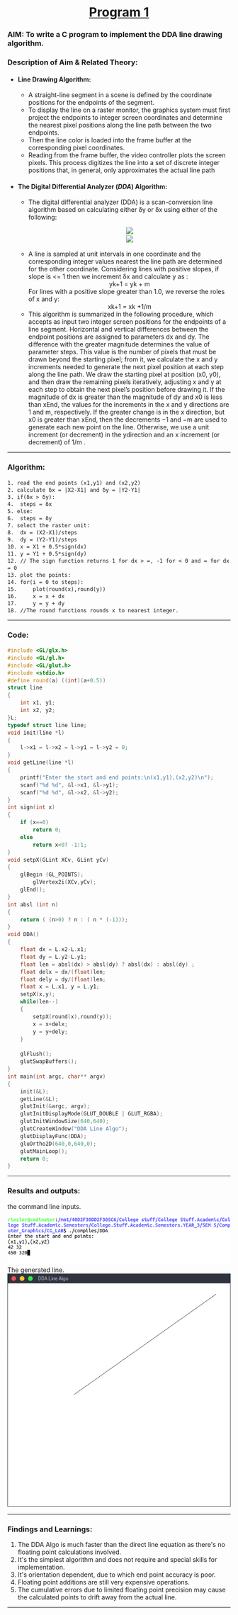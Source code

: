 # <center><u>Program 1</u></center>
### AIM: To write a C program to implement the DDA line drawing algorithm.

### Description of Aim & Related Theory:
- #### Line Drawing Algorithm:  
	- A straight-line segment in a scene is defined by the coordinate positions for the
    endpoints of the segment.  
    - To display the line on a raster monitor, the graphics system
    must first project the endpoints to integer screen coordinates and determine
    the nearest pixel positions along the line path between the two endpoints.   
    - Then the line color is loaded into the frame buffer at the corresponding pixel coordinates.  
    - Reading from the frame buffer, the video controller plots the screen pixels. This
    process digitizes the line into a set of discrete integer positions that, in general,
    only approximates the actual line path
- #### The Digital Differential Analyzer (<i>DDA</i>) Algorithm:  
    - The digital differential analyzer (DDA) is a scan-conversion line algorithm based on
      calculating either δy or δx using either of the following:  
      <p align="center" >
      	<img src="https://latex.codecogs.com/gif.latex?%5Cfn_cm%20%5Cdelta%20y%20%3D%20m.%5Cdelta%20x"/> <br />
      	<img src="https://latex.codecogs.com/gif.latex?%5Cfn_cm%20%5Cdelta%20x%20%3D%20%5Cdelta%20y%20/%20m"/>
      </p>   
    - A line is sampled at unit intervals in one coordinate and the corresponding integer values nearest the line path are determined for the other coordinate. Considering lines with positive slopes, if slope is <= 1 then we increment δx and calculate y as :  
		<center>yk+1 = yk + m</center> 
        For lines with a positive slope greater than 1.0, we reverse the roles of x and y:  
        <center>xk+1 = xk +1/m</center>  
    - This algorithm is summarized in the following procedure, which accepts as input two integer screen positions for the endpoints of a line segment. Horizontal and vertical differences between the endpoint positions are assigned to parameters dx and dy. The difference with the greater magnitude determines the value of parameter steps. This value is the number of pixels that must be drawn beyond the starting pixel; from it, we calculate the x and y increments needed to generate the next pixel position at each step along the line path. We draw the starting pixel at position (x0, y0), and then draw the remaining pixels iteratively, adjusting x and y at each step to obtain the next pixel’s position before drawing it. If the magnitude of dx is greater than the magnitude of dy and x0 is less than xEnd, the values for the increments in the x and y directions are 1 and m, respectively. If the greater change is in the x direction, but x0 is greater than xEnd, then the decrements −1
and −m are used to generate each new point on the line. Otherwise, we use a unit increment (or decrement) in the ydirection and an x increment (or decrement) of 1/m .    
---

### Algorithm:
``` psuedo
1. read the end points (x1,y1) and (x2,y2)
2. calculate δx = |X2-X1| and δy = |Y2-Y1|
3. if(δx > δy):
4. 	steps = δx
5. else:
6.	steps = δy
7. select the raster unit:
8.	dx = (X2-X1)/steps
9.	dy = (Y2-Y1)/steps
10. x = X1 + 0.5*sign(dx) 
11. y = Y1 + 0.5*sign(dy)
12. // The sign function returns 1 for dx > =, -1 for < 0 and = for dx = 0
13. plot the points:
14.	for(i = 0 to steps):
15.		plot(round(x),round(y))
16.		x = x + dx
17.		y = y + dy
18. //The round functions rounds x to nearest integer.
```
---
### Code:    
``` cpp
#include <GL/glx.h>    
#include <GL/gl.h>
#include <GL/glut.h>
#include <stdio.h>
#define round(a) ((int)(a+0.5))
struct line
{
	int x1, y1;
	int x2, y2;
}L;
typedef struct line line;
void init(line *l)
{
	l->x1 = l->x2 = l->y1 = l->y2 = 0;
}
void getLine(line *l)
{
	printf("Enter the start and end points:\n(x1,y1),(x2,y2)\n");
	scanf("%d %d", &l->x1, &l->y1);
	scanf("%d %d", &l->x2, &l->y2);
}
int sign(int x)
{
	if (x==0)
		return 0;
	else
		return x<0? -1:1;
}
void setpX(GLint XCv, GLint yCv)
{
	glBegin (GL_POINTS);
		glVertex2i(XCv,yCv);
	glEnd();
}
int absl (int n)
{
    return ( (n>0) ? n : ( n * (-1)));
}
void DDA()
{
	float dx = L.x2-L.x1;
	float dy = L.y2-L.y1;
	float len = absl(dx) > absl(dy) ? absl(dx) : absl(dy) ; 
	float delx = dx/(float)len;
	float dely = dy/(float)len;
	float x = L.x1, y = L.y1;
	setpX(x,y);
	while(len--)
	{
		setpX(round(x),round(y));
		x = x+delx;
		y = y+dely;
	}
	
	glFlush();
	glutSwapBuffers();
}
int main(int argc, char** argv)
{
	init(&L);
	getLine(&L);
	glutInit(&argc, argv);
	glutInitDisplayMode(GLUT_DOUBLE | GLUT_RGBA);
	glutInitWindowSize(640,640);
	glutCreateWindow("DDA Line Algo");
	glutDisplayFunc(DDA);
	gluOrtho2D(640,0,640,0);
	glutMainLoop();
	return 0;
}
```
---
### Results and outputs:  
the command line inputs.  

![Output CLI](../Outputs/DDA_CLI.png)   
The generated line.   
![Output GPH](../Outputs/DDA_GPH.png)  

---
### Findings and Learnings:
1. The DDA Algo is much faster than the direct line equation as there's no floating point calculations involved.
2. It's the simplest algorithm and does not require and special skills for implementation.
3. It's orientation dependent, due to which end point accuracy is poor.
4. Floating point additions are still very expensive operations. 
5. The cumulative errors due to limited floating point precision may cause the calculated points to drift away from the actual line.  

---
